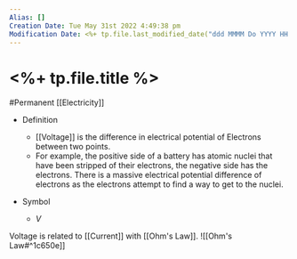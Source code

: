 ```yaml
---
Alias: []
Creation Date: Tue May 31st 2022 4:49:38 pm 
Modification Date: <%+ tp.file.last_modified_date("ddd MMMM Do YYYY HH:mm:ss a") %>
---
```

# <%+ tp.file.title %>
#Permanent [[Electricity]]

- Definition
	- [[Voltage]] is the difference in electrical potential of Electrons between two points.
	- For example, the positive side of a battery has atomic nuclei that have been stripped of their electrons, the negative side has the electrons. There is a massive electrical potential difference of electrons as the electrons attempt to find a way to get to the nuclei.

- Symbol
	- $V$

Voltage is related to [[Current]] with [[Ohm's Law]].
![[Ohm's Law#^1c650e]]